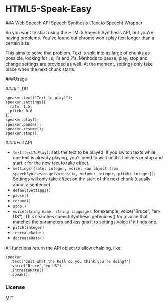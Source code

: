 # HTML5-Speak-Easy
##A Web Speech API Speech Synthesis (Text to Speech) Wrapper

So you want to start using the HTML5 Speech Synthesis API, but you're having problems. You've found out chrome won't play text longer than a certain size.

This aims to solve that problem. Text is split into as large of chunks as possible, looking for .'s, !'s and ?'s. Methods to pause, play, stop and change settings are provided as well. At the moment, settings only take place when the next chunk starts.

###Usage

####TLDR
```
speaker.text("Text to play!");
speaker.settings({
  rate: 1.5,
  pitch: 0.8
});
speaker.play();
speaker.pause();
speaker.resume();
speaker.stop();
```

####Full API

* ```text(textToPlay)```: sets the text to be played. If you switch texts while one text is already playing, you'll need to wait until it finishes or stop and start it for the new text to take effect.
* ```settings({rate: integer, voice: <an object from speechSynthesis.getVoices()>, volume: integer, pitch: integer})```: Settings will only take effect on the start of the next chunk (usually about a sentence).
* ```defaultSettings()```
* ```pause()```
* ```resume()```
* ```stop()```
* ```voice(string name, string language)```: for example, voice("Bruce", "en-US"). This searches speechSynthesis.getVoices() for a voice that matches the parameters and assigns it to settings.voice if it finds one.
* ```pitch(integer)```
* ```increaseRate()```
* ```decreaseRate()```

All functions return the API object to allow chaining, like:

```
speaker
  .text("Just what the hell do you think you're doing?")
  .voice("Bruce","en-US")
  .increaseRate()
  .speak();
```

### License
MIT
